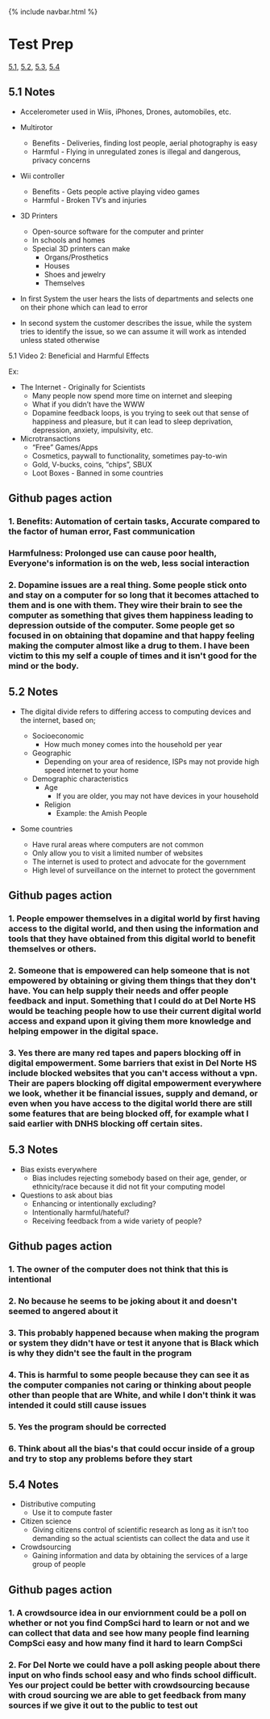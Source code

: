 {% include navbar.html %}

# Test Prep
[5.1](https://github.com/Isaac-Le/Tri3Repo/blob/main/testprep.md#51-notes), [5.2](https://github.com/Isaac-Le/Tri3Repo/blob/main/testprep.md#52-notes), [5.3](https://github.com/Isaac-Le/Tri3Repo/blob/main/testprep.md#53-notes), [5.4](https://github.com/Isaac-Le/Tri3Repo/blob/main/testprep.md#54-notes)

## 5.1 Notes

* Accelerometer used in Wiis, iPhones, Drones, automobiles, etc.
* Multirotor
  * Benefits - Deliveries, finding lost people, aerial photography is easy
  * Harmful - Flying in unregulated zones is illegal and dangerous, privacy concerns 
* Wii controller
  * Benefits - Gets people active playing video games
  * Harmful - Broken TV’s and injuries
* 3D Printers
  * Open-source software for the computer and printer
  * In schools and homes
  * Special 3D printers can make
    * Organs/Prosthetics
    * Houses
    * Shoes and jewelry
    * Themselves

* In first System the user hears the lists of departments and selects one on their phone which can lead to error
* In second system the customer describes the issue, while the system tries to identify the issue, so we can assume it will work as intended unless stated otherwise

5.1 Video 2: Beneficial and Harmful Effects

Ex:
* The Internet - Originally for Scientists
  * Many people now spend more time on internet and sleeping
  * What if you didn’t have the WWW
  * Dopamine feedback loops, is you trying to seek out that sense of happiness and pleasure, but it can lead to sleep deprivation, depression, anxiety, impulsivity, etc.
* Microtransactions
  * “Free” Games/Apps
  * Cosmetics, paywall to functionality, sometimes pay-to-win
  * Gold, V-bucks, coins, “chips”, SBUX
  * Loot Boxes - Banned in some countries

## Github pages action
### 1. **Benefits**: Automation of certain tasks, Accurate compared to the factor of human error, Fast communication
### **Harmfulness**: Prolonged use can cause poor health, Everyone's information is on the web, less social interaction
### 2. Dopamine issues are a real thing. Some people stick onto and stay on a computer for so long that it becomes attached to them and is one with them. They wire their brain to see the computer as something that gives them happiness leading to depression outside of the computer. Some people get so focused in on obtaining that dopamine and that happy feeling making the computer almost like a drug to them. I have been victim to this my self a couple of times and it isn't good for the mind or the body.
 
## 5.2 Notes

* The digital divide refers to differing access to computing devices and the internet, based on;
  * Socioeconomic
    * How much money comes into the household per year
  * Geographic
    * Depending on your area of residence, ISPs may not provide high speed internet to your home
  * Demographic characteristics
    * Age
      * If you are older, you may not have devices in your household
    * Religion
      * Example: the Amish People

* Some countries
  * Have rural areas where computers are not common
  * Only allow you to visit a limited number of websites
  * The internet is used to protect and advocate for the government
  * High level of surveillance on the internet to protect the government

## Github pages action
### 1. People empower themselves in a digital world by first having access to the digital world, and then using the information and tools that they have obtained from this digital world to benefit themselves or others.
### 2. Someone that is empowered can help someone that is not empowered by obtaining or giving them things that they don't have. You can help supply their needs and offer people feedback and input. Something that I could do at Del Norte HS would be teaching people how to use their current digital world access and expand upon it giving them more knowledge and helping empower in the digital space.
### 3. Yes there are many red tapes and papers blocking off in digital empowerment. Some barriers that exist in Del Norte HS include blocked websites that you can't access without a vpn. Their are papers blocking off digital empowerment everywhere we look, whether it be financial issues, supply and demand, or even when you have access to the digital world there are still some features that are being blocked off, for example what I said earlier with DNHS blocking off certain sites.

## 5.3 Notes

* Bias exists everywhere
  * Bias includes rejecting somebody based on their age, gender, or ethnicity/race because it did not fit your computing model
* Questions to ask about bias
  * Enhancing or intentionally excluding?
  * Intentionally harmful/hateful?
  * Receiving feedback from a wide variety of people?

## Github pages action
### 1. The owner of the computer does not think that this is intentional
### 2. No because he seems to be joking about it and doesn't seemed to angered about it
### 3. This probably happened because when making the program or system they didn't have or test it anyone that is Black which is why they didn't see the fault in the program
### 4. This is harmful to some people because they can see it as the computer companies not caring or thinking about people other than people that are White, and while I don't think it was intended it could still cause issues
### 5. Yes the program should be corrected
### 6. Think about all the bias's that could occur inside of a group and try to stop any problems before they start

## 5.4 Notes
* Distributive computing
  * Use it to compute faster
* Citizen science
  * Giving citizens control of scientific research as long as it isn’t too demanding so the actual scientists can collect the data and use it
* Crowdsourcing
  * Gaining information and data by obtaining the services of a large group of people 

## Github pages action
### 1. A crowdsource idea in our enviornment could be a poll on whether or not you find CompSci hard to learn or not and we can collect that data and see how many people find learning CompSci easy and how many find it hard to learn CompSci
### 2. For Del Norte we could have a poll asking people about there input on who finds school easy and who finds school difficult. Yes our project could be better with crowdsourcing because with croud sourcing we are able to get feedback from many sources if we give it out to the public to test out
